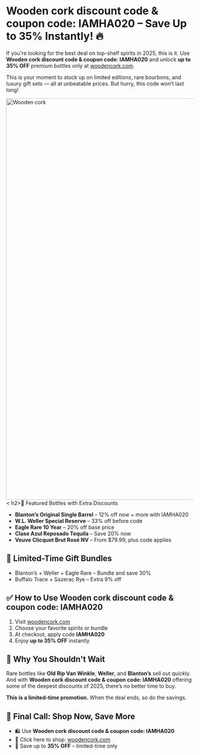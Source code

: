 <h1> Wooden cork discount code & coupon code: IAMHA020 – Save Up to 35% Instantly! 🔥</h1>
<p>If you're looking for the best deal on top-shelf spirits in 2025, this is it. Use <strong>Wooden cork discount code & coupon code: IAMHA020</strong> and unlock <strong>up to 35% OFF</strong> premium bottles only at <a href="https://woodencork.com/?dt_id=2442997" target="_blank">woodencork.com</a>.</p>
<p>This is your moment to stock up on limited editions, rare bourbons, and luxury gift sets — all at unbeatable prices. But hurry, this code won’t last long!</p>
<img src="https://images.mirror-media.xyz/publication-images/lb1nnyb_UMaf9v3oyJwJL.png?height=315&width=630" alt="Wooden cork" width="1080">
< h2>🥃 Featured Bottles with Extra Discounts</h2>
<ul>
<li><strong>Blanton’s Original Single Barrel</strong> – 12% off now + more with IAMHA020</li>
<li><strong>W.L. Weller Special Reserve</strong> – 33% off before code</li>
<li><strong>Eagle Rare 10 Year</strong> – 20% off base price</li>
<li><strong>Clase Azul Reposado Tequila</strong> – Save 20% now</li>
<li><strong>Veuve Clicquot Brut Rosé NV</strong> – From $79.99, plus code applies</li>
</ul>
<h2>🎁 Limited-Time Gift Bundles</h2>
<ul>
<li>Blanton’s + Weller + Eagle Rare – Bundle and save 30%</li>
<li>Buffalo Trace + Sazerac Rye – Extra 9% off</li>
</ul>
<h2>✅ How to Use Wooden cork discount code & coupon code: IAMHA020</h2>
<ol>
<li>Visit <a href="https://woodencork.com/?dt_id=2442997" target="_blank">woodencork.com</a></li>
<li>Choose your favorite spirits or bundle</li>
<li>At checkout, apply code <strong>IAMHA020</strong></li>
<li>Enjoy <strong>up to 35% OFF</strong> instantly</li>
</ol>
<h2>🚨 Why You Shouldn't Wait</h2>
<p>Rare bottles like <strong>Old Rip Van Winkle</strong>, <strong>Weller</strong>, and <strong>Blanton’s</strong> sell out quickly. And with <strong>Wooden cork discount code & coupon code: IAMHA020</strong> offering some of the deepest discounts of 2025, there’s no better time to buy.</p>
<p><strong>This is a limited-time promotion.</strong> When the deal ends, so do the savings.</p>
<h2>🎯 Final Call: Shop Now, Save More</h2>
<ul>
<li>🛍️ Use <strong>Wooden cork discount code & coupon code: IAMHA020</strong></li>
<li>🛒 Click here to shop: <a href="https://woodencork.com/?dt_id=2442997" target="_blank">woodencork.com</a></li>
<li>💸 Save up to <strong>35% OFF</strong> – limited-time only</li>
</ul>
</body>
</html>
